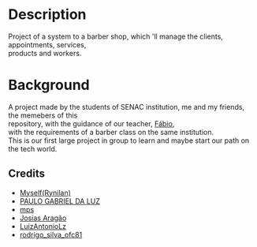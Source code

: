 # Description

Project of a system to a barber shop, which 'll manage the clients, appointments, services,  
products and workers.

# Background

A project made by the students of SENAC institution, me and my friends, the memebers of this  
repository, with the guidance of our teacher, [Fábio](https://github.com/antoniofabioqueiroz/),  
with the requirements of a barber class on the same institution.  
This is our first large project in group to learn and maybe start our path on the tech world.

## Credits

* [Myself(Rynilan)](https://github.com/Rynilan/)  
* [PAULO GABRIEL DA LUZ](https://github.com/DRXMORENO/)  
* [mps](https://github.com/mps192004/)  
* [Josias Aragão](https://github.com/JosiasAragao/)  
* [LuizAntonioLz](https://github.com/LuizAntonioLz/)  
* [rodrigo_silva_ofc81](https://github.com/RdSilva222/)  
